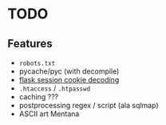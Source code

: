 # TODO

## Features

* `robots.txt`
* pycache/pyc (with decompile)
* [flask session cookie decoding](https://gist.github.com/aescalana/7e0bc39b95baa334074707f73bc64bfe)
* `.htaccess` / `.htpasswd`
* caching ???
* postprocessing regex / script (ala sqlmap)
* ASCII art Mentana

